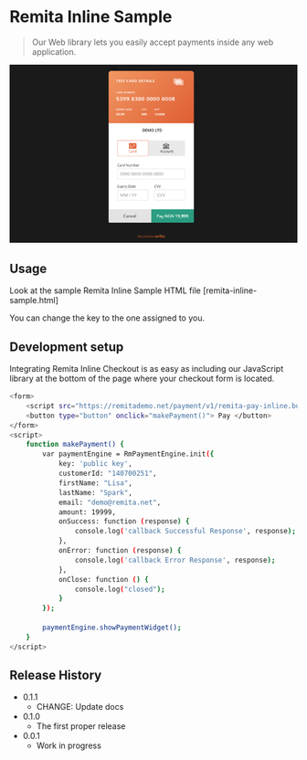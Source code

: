 # Remita Inline Sample
> Our Web library lets you easily accept payments inside any web application.


![](payment-image.png)

## Usage

Look at the sample Remita Inline Sample HTML file [remita-inline-sample.html]

You can change the key to the one assigned to you.

## Development setup

Integrating Remita Inline Checkout is as easy as including our JavaScript library at the bottom of the page where your checkout form is located.

```sh
<form>
    <script src="https://remitademo.net/payment/v1/remita-pay-inline.bundle.js"></script>
    <button type="button" onclick="makePayment()"> Pay </button> 
</form>
<script>
    function makePayment() {
        var paymentEngine = RmPaymentEngine.init({
            key: 'public key',
            customerId: "140700251",
            firstName: "Lisa",
            lastName: "Spark",
            email: "demo@remita.net",
            amount: 19999,
            onSuccess: function (response) {
                console.log('callback Successful Response', response);
            },
            onError: function (response) {
                console.log('callback Error Response', response);
            },
            onClose: function () {
                console.log("closed");
            }
        });
    
        paymentEngine.showPaymentWidget();
    }
</script>

```

## Release History

* 0.1.1
    * CHANGE: Update docs
* 0.1.0
    * The first proper release
* 0.0.1
    * Work in progress
